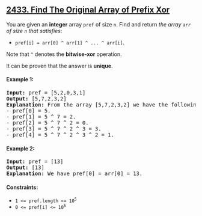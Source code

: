 ## [2433. Find The Original Array of Prefix Xor](https://leetcode.com/contest/weekly-contest-316/problems/find-the-original-array-from-prefix-sum-of-a-subarray/)

You are given an **integer** array `pref` of size `n`. Find and return _the array `arr` of size `n` that satisfies_:

-   `pref[i] = arr[0] ^ arr[1] ^ ... ^ arr[i]`.

Note that `^` denotes the **bitwise-xor** operation.

It can be proven that the answer is **unique**.

#### Example 1:

<pre>
<strong>Input:</strong> pref = [5,2,0,3,1]
<strong>Output:</strong> [5,7,2,3,2]
<strong>Explanation:</strong> From the array [5,7,2,3,2] we have the following:
- pref[0] = 5.
- pref[1] = 5 ^ 7 = 2.
- pref[2] = 5 ^ 7 ^ 2 = 0.
- pref[3] = 5 ^ 7 ^ 2 ^ 3 = 3.
- pref[4] = 5 ^ 7 ^ 2 ^ 3 ^ 2 = 1.
</pre>

#### Example 2:

<pre>
<strong>Input:</strong> pref = [13]
<strong>Output:</strong> [13]
<strong>Explanation:</strong> We have pref[0] = arr[0] = 13.
</pre>

#### Constraints:

-   <code>1 <= pref.length <= 10<sup>5</sup></code>
-   <code>0 <= pref[i] <= 10<sup>6</sup></code>
